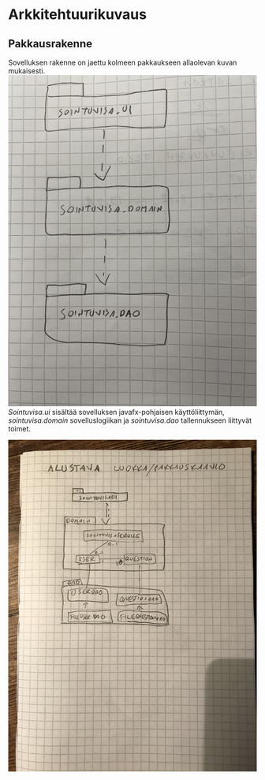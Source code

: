 # Arkkitehtuurikuvaus

## Pakkausrakenne
Sovelluksen rakenne on jaettu kolmeen pakkaukseen allaolevan kuvan mukaisesti.
<img src="https://github.com/AnttiHal/ot-harjoitustyo/blob/master/Sointuvisa/dokumentaatio/images/pakkausrakenne.png">
_Sointuvisa.ui_ sisältää sovelluksen javafx-pohjaisen käyttöliittymän, _sointuvisa.domain_ sovelluslogiikan ja _sointuvisa.dao_ tallennukseen liittyvät toimet.

<img src="https://github.com/AnttiHal/ot-harjoitustyo/blob/master/Sointuvisa/dokumentaatio/images/arkkitehtuuri.png">

